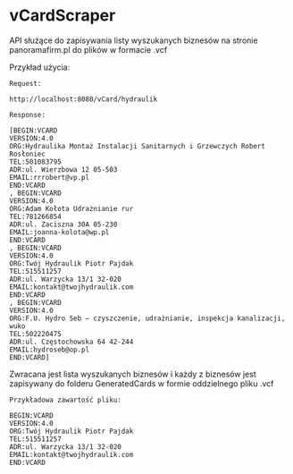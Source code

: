 # vCardScraper

API służące do zapisywania listy wyszukanych biznesów na stronie panoramafirm.pl do plików w formacie .vcf

Przykład użycia: 

```
Request:

http://localhost:8080/vCard/hydraulik

Response:

[BEGIN:VCARD
VERSION:4.0
ORG:Hydraulika Montaż Instalacji Sanitarnych i Grzewczych Robert Rosłoniec
TEL:501083795
ADR:ul. Wierzbowa 12 05-503
EMAIL:rrrobert@vp.pl
END:VCARD
, BEGIN:VCARD
VERSION:4.0
ORG:Adam Kołota Udrażnianie rur
TEL:781266854
ADR:ul. Zaciszna 30A 05-230
EMAIL:joanna-kolota@wp.pl
END:VCARD
, BEGIN:VCARD
VERSION:4.0
ORG:Twój Hydraulik Piotr Pajdak
TEL:515511257
ADR:ul. Warzycka 13/1 32-020
EMAIL:kontakt@twojhydraulik.com
END:VCARD
, BEGIN:VCARD
VERSION:4.0
ORG:F.U. Hydro Seb – czyszczenie, udrażnianie, inspekcja kanalizacji, wuko
TEL:502220475
ADR:ul. Częstochowska 64 42-244
EMAIL:hydroseb@op.pl
END:VCARD]
```

Zwracana jest lista wyszukanych biznesów i każdy z biznesów jest zapisywany do folderu GeneratedCards w formie oddzielnego pliku .vcf

```
Przykładowa zawartość pliku: 

BEGIN:VCARD
VERSION:4.0
ORG:Twój Hydraulik Piotr Pajdak
TEL:515511257
ADR:ul. Warzycka 13/1 32-020
EMAIL:kontakt@twojhydraulik.com
END:VCARD
```



